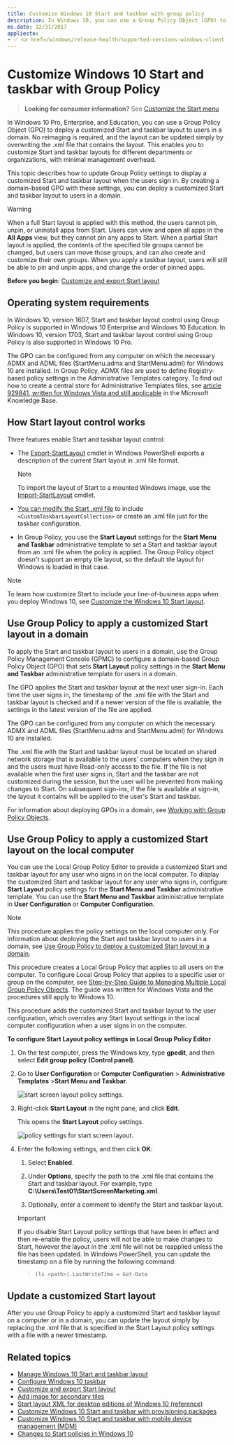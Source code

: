 ```yaml
---
title: Customize Windows 10 Start and taskbar with group policy
description: In Windows 10, you can use a Group Policy Object (GPO) to deploy a customized Start layout to users in a domain.
ms.date: 12/31/2017
appliesto:
- ✅ <a href=/windows/release-health/supported-versions-windows-client target=_blank>Windows 10</a>
--- 
```


# Customize Windows 10 Start and taskbar with Group Policy 

>**Looking for consumer information?** See [Customize the Start menu](https://go.microsoft.com/fwlink/p/?LinkId=623630) 

In Windows 10 Pro, Enterprise, and Education, you can use a Group Policy Object (GPO) to deploy a customized Start and taskbar layout to users in a domain. No reimaging is required, and the layout can be updated simply by overwriting the .xml file that contains the layout. This enables you to customize Start and taskbar layouts for different departments or organizations, with minimal management overhead. 

This topic describes how to update Group Policy settings to display a customized Start and taskbar layout when the users sign in. By creating a domain-based GPO with these settings, you can deploy a customized Start and taskbar layout to users in a domain. 

>[!WARNING]
>When a full Start layout is applied with this method, the users cannot pin, unpin, or uninstall apps from Start. Users can view and open all apps in the **All Apps** view, but they cannot pin any apps to Start. When a partial Start layout is applied, the contents of the specified tile groups cannot be changed, but users can move those groups, and can also create and customize their own groups. When you apply a taskbar layout, users will still be able to pin and unpin apps, and change the order of pinned apps. 

  

**Before you begin**: [Customize and export Start layout](customize-and-export-start-layout.md) 

## Operating system requirements 


In Windows 10, version 1607, Start and taskbar layout control using Group Policy is supported in Windows 10 Enterprise and Windows 10 Education. In Windows 10, version 1703, Start and taskbar layout control using Group Policy is also supported in Windows 10 Pro. 

The GPO can be configured from any computer on which the necessary ADMX and ADML files (StartMenu.admx and StartMenu.adml) for Windows 10 are installed. In Group Policy, ADMX files are used to define Registry-based policy settings in the Administrative Templates category. To find out how to create a central store for Administrative Templates files, see [article 929841, written for Windows Vista and still applicable](/troubleshoot/windows-server/group-policy/create-central-store-domain-controller) in the Microsoft Knowledge Base. 

## <a href="" id="bkmk-howstartscreencontrolworks"></a>How Start layout control works 


Three features enable Start and taskbar layout control: 

- The [Export-StartLayout](/powershell/module/startlayout/export-startlayout) cmdlet in Windows PowerShell exports a description of the current Start layout in .xml file format.  

    >[!NOTE]
    >To import the layout of Start to a mounted Windows image, use the [Import-StartLayout](/powershell/module/startlayout/import-startlayout) cmdlet. 

-  [You can modify the Start .xml file](configure-windows-10-taskbar.md) to include  `<CustomTaskbarLayoutCollection>` or create an .xml file just for the taskbar configuration.  

- In Group Policy, you use the **Start Layout** settings for the **Start Menu and Taskbar** administrative template to set a Start and taskbar layout from an .xml file when the policy is applied. The Group Policy object doesn't support an empty tile layout, so the default tile layout for Windows is loaded in that case. 

>[!NOTE]
>To learn how customize Start to include your line-of-business apps when you deploy Windows 10, see [Customize the Windows 10 Start layout]( https://go.microsoft.com/fwlink/p/?LinkId=620863). 

  

## <a href="" id="bkmk-domaingpodeployment"></a>Use Group Policy to apply a customized Start layout in a domain 


To apply the Start and taskbar layout to users in a domain, use the Group Policy Management Console (GPMC) to configure a domain-based Group Policy Object (GPO) that sets **Start Layout** policy settings in the **Start Menu and Taskbar** administrative template for users in a domain. 

The GPO applies the Start and taskbar layout at the next user sign-in. Each time the user signs in, the timestamp of the .xml file with the Start and taskbar layout is checked and if a newer version of the file is available, the settings in the latest version of the file are applied. 

The GPO can be configured from any computer on which the necessary ADMX and ADML files (StartMenu.admx and StartMenu.adml) for Windows 10 are installed. 

The .xml file with the Start and taskbar layout must be located on shared network storage that is available to the users' computers when they sign in and the users must have Read-only access to the file. If the file is not available when the first user signs in, Start and the taskbar are not customized during the session, but the user will be prevented from making changes to Start. On subsequent sign-ins, if the file is available at sign-in, the layout it contains will be applied to the user's Start and taskbar. 

For information about deploying GPOs in a domain, see [Working with Group Policy Objects](/previous-versions/windows/it-pro/windows-server-2008-R2-and-2008/cc731212(v=ws.11)). 

## <a href="" id="bkmk-localgpimport"></a>Use Group Policy to apply a customized Start layout on the local computer 


You can use the Local Group Policy Editor to provide a customized Start and taskbar layout for any user who signs in on the local computer. To display the customized Start and taskbar layout for any user who signs in, configure **Start Layout** policy settings for the **Start Menu and Taskbar** administrative template. You can use the **Start Menu and Taskbar** administrative template in **User Configuration** or **Computer Configuration**. 

>[!NOTE]
>This procedure applies the policy settings on the local computer only. For information about deploying the Start and taskbar layout to users in a domain, see [Use Group Policy to deploy a customized Start layout in a domain](#bkmk-domaingpodeployment).
>
>This procedure creates a Local Group Policy that applies to all users on the computer. To configure Local Group Policy that applies to a specific user or group on the computer, see [Step-by-Step Guide to Managing Multiple Local Group Policy Objects](/previous-versions/windows/it-pro/windows-vista/cc766291(v=ws.10)). The guide was written for Windows Vista and the procedures still apply to Windows 10. 


This procedure adds the customized Start and taskbar layout to the user configuration, which overrides any Start layout settings in the local computer configuration when a user signs in on the computer. 

**To configure Start Layout policy settings in Local Group Policy Editor** 

1. On the test computer, press the Windows key, type **gpedit**, and then select **Edit group policy (Control panel)**. 

2. Go to **User Configuration** or **Computer Configuration** &gt; **Administrative Templates** &gt;**Start Menu and Taskbar**. 

   ![start screen layout policy settings.](images/starttemplate.jpg) 

3. Right-click **Start Layout** in the right pane, and click **Edit**. 

   This opens the **Start Layout** policy settings. 

   ![policy settings for start screen layout.](images/startlayoutpolicy.jpg) 

4. Enter the following settings, and then click **OK**: 

   1.  Select **Enabled**. 

   2.  Under **Options**, specify the path to the .xml file that contains the Start and taskbar layout. For example, type **C:\\Users\\Test01\\StartScreenMarketing.xml**. 

   3.  Optionally, enter a comment to identify the Start and taskbar layout. 

   > [!IMPORTANT]
   > If you disable Start Layout policy settings that have been in effect and then re-enable the policy, users will not be able to make changes to Start, however the layout in the .xml file will not be reapplied unless the file has been updated. In Windows PowerShell, you can update the timestamp on a file by running the following command:
   > 

   > `(ls <path>).LastWriteTime = Get-Date` 

      

## <a href="" id="bkmk-updatestartscreenlayout"></a>Update a customized Start layout 


After you use Group Policy to apply a customized Start and taskbar layout on a computer or in a domain, you can update the layout simply by replacing the .xml file that is specified in the Start Layout policy settings with a file with a newer timestamp. 

## Related topics 


- [Manage Windows 10 Start and taskbar layout](windows-10-start-layout-options-and-policies.md)
- [Configure Windows 10 taskbar](configure-windows-10-taskbar.md)
- [Customize and export Start layout](customize-and-export-start-layout.md)
- [Add image for secondary tiles](start-secondary-tiles.md)
- [Start layout XML for desktop editions of Windows 10 (reference)](start-layout-xml-desktop.md)
- [Customize Windows 10 Start and taskbar with provisioning packages](customize-windows-10-start-screens-by-using-provisioning-packages-and-icd.md)
- [Customize Windows 10 Start and taskbar with mobile device management (MDM)](customize-windows-10-start-screens-by-using-mobile-device-management.md)
- [Changes to Start policies in Windows 10](changes-to-start-policies-in-windows-10.md)
 

